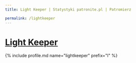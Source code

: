 ```yaml
---
title: Light Keeper | Statystyki patronite.pl | Patromierz

permalink: /lightkeeper
---
```


# [Light Keeper](https://patronite.pl/lightkeeper)

{% include profile.md name="lightkeeper" prefix="l" %}
